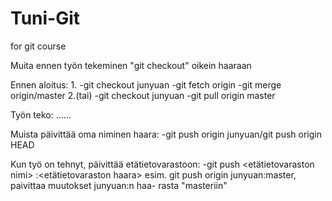 # Tuni-Git
for git course

Muita ennen työn tekeminen "git checkout" oikein haaraan

Ennen aloitus:
	1.
	-git checkout junyuan
	-git fetch origin
	-git merge origin/master
	2.(tai)
	-git checkout junyuan
	-git pull origin master

Työn teko:
	......

Muista päivittää oma niminen haara:
	-git push origin junyuan/git push origin HEAD 

Kun työ on tehnyt, päivittää etätietovarastoon:
	-git push <etätietovaraston nimi> <paikallinen haara>:<etätietovaraston haara>
	esim. git push origin junyuan:master, paivittaa muutokset junyuan:n haa-	rasta "masteriin"
